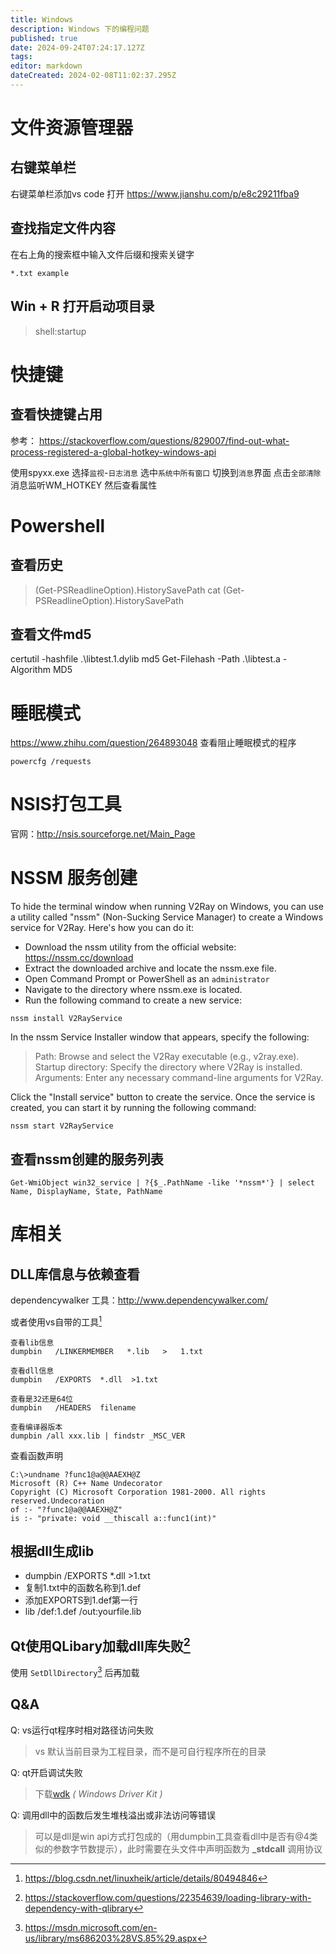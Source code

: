 ```yaml
---
title: Windows
description: Windows 下的编程问题
published: true
date: 2024-09-24T07:24:17.127Z
tags: 
editor: markdown
dateCreated: 2024-02-08T11:02:37.295Z
---
```


# 文件资源管理器
## 右键菜单栏
右键菜单栏添加vs code 打开 https://www.jianshu.com/p/e8c29211fba9

## 查找指定文件内容
在右上角的搜索框中输入文件后缀和搜索关键字
```
*.txt example
```

## Win + R 打开启动项目录
> shell:startup

# 快捷键
## 查看快捷键占用
参考：
https://stackoverflow.com/questions/829007/find-out-what-process-registered-a-global-hotkey-windows-api

使用spyxx.exe
选择`监视`-`日志消息`
选中`系统中所有窗口`
切换到`消息`界面
点击`全部清除`
消息监听WM_HOTKEY
然后查看属性



# Powershell
## 查看历史
>(Get-PSReadlineOption).HistorySavePath
cat (Get-PSReadlineOption).HistorySavePath

## 查看文件md5
certutil -hashfile .\libtest.1.dylib md5
Get-Filehash -Path .\libtest.a -Algorithm MD5


# 睡眠模式
https://www.zhihu.com/question/264893048
查看阻止睡眠模式的程序
```
powercfg /requests
```

# NSIS打包工具
官网：http://nsis.sourceforge.net/Main_Page

# NSSM 服务创建
To hide the terminal window when running V2Ray on Windows, you can use a utility called "nssm" (Non-Sucking Service Manager) to create a Windows service for V2Ray. Here's how you can do it:

- Download the nssm utility from the official website: https://nssm.cc/download
- Extract the downloaded archive and locate the nssm.exe file.
- Open Command Prompt or PowerShell as an ```administrator```
- Navigate to the directory where nssm.exe is located.
- Run the following command to create a new service:
```
nssm install V2RayService
```
In the nssm Service Installer window that appears, specify the following:

>Path: Browse and select the V2Ray executable (e.g., v2ray.exe).
>Startup directory: Specify the directory where V2Ray is installed.
>Arguments: Enter any necessary command-line arguments for V2Ray.

Click the "Install service" button to create the service.
Once the service is created, you can start it by running the following command:
```
nssm start V2RayService
```

## 查看nssm创建的服务列表
```
Get-WmiObject win32_service | ?{$_.PathName -like '*nssm*'} | select Name, DisplayName, State, PathName
```


# 库相关
## DLL库信息与依赖查看

dependencywalker 工具：http://www.dependencywalker.com/

或者使用vs自带的工具[^vs_dll_tool]
```
查看lib信息
dumpbin   /LINKERMEMBER   *.lib   >   1.txt

查看dll信息
dumpbin   /EXPORTS  *.dll  >1.txt

查看是32还是64位
dumpbin   /HEADERS  filename

查看编译器版本
dumpbin /all xxx.lib | findstr _MSC_VER
```

查看函数声明
```
C:\>undname ?func1@a@@AAEXH@Z
Microsoft (R) C++ Name Undecorator
Copyright (C) Microsoft Corporation 1981-2000. All rights reserved.Undecoration
of :- "?func1@a@@AAEXH@Z"
is :- "private: void __thiscall a::func1(int)"
```

## 根据dll生成lib

- dumpbin   /EXPORTS  *.dll  >1.txt
- 复制1.txt中的函数名称到1.def
- 添加EXPORTS到1.def第一行
- lib /def:1.def /out:yourfile.lib


## Qt使用QLibary加载dll库失败[^dll_error]

使用 `SetDllDirectory`[^dll_lib] 后再加载

## Q&A

Q: vs运行qt程序时相对路径访问失败
>vs 默认当前目录为工程目录，而不是可自行程序所在的目录

Q: qt开启调试失败
>下载[wdk](https://docs.microsoft.com/en-us/windows-hardware/drivers/download-the-wdk) *( Windows Driver Kit )* 

Q: 调用dll中的函数后发生堆栈溢出或非法访问等错误
>可以是dll是win api方式打包成的（用dumpbin工具查看dll中是否有@4类似的参数字节数提示），此时需要在头文件中声明函数为 **_stdcall** 调用协议

[^dll_error]:https://stackoverflow.com/questions/22354639/loading-library-with-dependency-with-qlibrary
[^dll_lib]:https://msdn.microsoft.com/en-us/library/ms686203%28VS.85%29.aspx
[^vs_dll_tool]:https://blog.csdn.net/linuxheik/article/details/80494846
